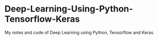 # Deep-Learning-Using-Python-Tensorflow-Keras
My notes and code of Deep Learning using Python, Tensorflow and Keras
